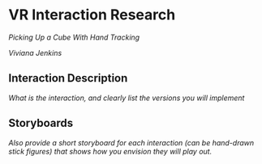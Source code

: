 # VR Interaction Research
*Picking Up a Cube With Hand Tracking*

*Viviana Jenkins*

## Interaction Description

*What is the interaction, and clearly list the versions you will implement*

## Storyboards

*Also provide a short storyboard for each interaction (can be hand-drawn stick figures) that shows how you envision they will play out.*

